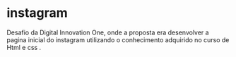 # instagram
Desafio da Digital Innovation One, onde a proposta era desenvolver a pagina inicial do instagram utilizando o conhecimento adquirido no curso de Html e css .
